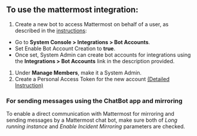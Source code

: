 ## To use the mattermost integration:

1. Create a new bot to access Mattermost on behalf of a user, as described in the [instructions](https://developers.mattermost.com/integrate/reference/bot-accounts/):

* Go to **System Console > Integrations > Bot Accounts**.
* Set Enable Bot Account Creation to **true**.
* Once set, System Admin can create bot accounts for integrations using the **Integrations > Bot Accounts** link in the description provided.

1. Under **Manage Members**, make it a System Admin.
2. Create a Personal Access Token for the new account [(Detailed Instruction)](https://developers.mattermost.com/integrate/reference/personal-access-token/)

### For sending messages using the ChatBot app and mirroring

To enable a direct communication with Mattermost for mirroring and sending messages by a Mattermost chat bot, make sure both of *Long running instance* and *Enable Incident Mirroring* parameters are checked.